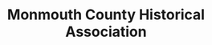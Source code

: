---
layout: repo
title: "Monmouth County Historical Association"
id: 12682
permalink: repos/12682/
---